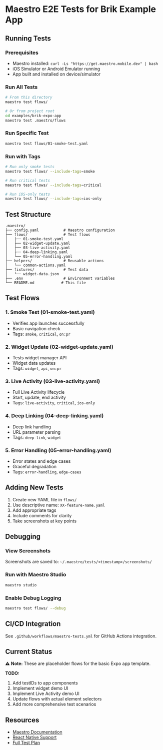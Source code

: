 # Maestro E2E Tests for Brik Example App

## Running Tests

### Prerequisites
- Maestro installed: `curl -Ls "https://get.maestro.mobile.dev" | bash`
- iOS Simulator or Android Emulator running
- App built and installed on device/simulator

### Run All Tests

```bash
# From this directory
maestro test flows/

# Or from project root
cd examples/brik-expo-app
maestro test .maestro/flows
```

### Run Specific Test

```bash
maestro test flows/01-smoke-test.yaml
```

### Run with Tags

```bash
# Run only smoke tests
maestro test flows/ --include-tags=smoke

# Run critical tests
maestro test flows/ --include-tags=critical

# Run iOS-only tests
maestro test flows/ --include-tags=ios-only
```

## Test Structure

```
.maestro/
├── config.yaml           # Maestro configuration
├── flows/                # Test flows
│   ├── 01-smoke-test.yaml
│   ├── 02-widget-update.yaml
│   ├── 03-live-activity.yaml
│   ├── 04-deep-linking.yaml
│   └── 05-error-handling.yaml
├── helpers/              # Reusable actions
│   └── common-actions.yaml
├── fixtures/             # Test data
│   └── widget-data.json
├── .env                  # Environment variables
└── README.md            # This file
```

## Test Flows

### 1. Smoke Test (01-smoke-test.yaml)
- Verifies app launches successfully
- Basic navigation check
- Tags: `smoke`, `critical`, `on:pr`

### 2. Widget Update (02-widget-update.yaml)
- Tests widget manager API
- Widget data updates
- Tags: `widget`, `api`, `on:pr`

### 3. Live Activity (03-live-activity.yaml)
- Full Live Activity lifecycle
- Start, update, end activity
- Tags: `live-activity`, `critical`, `ios-only`

### 4. Deep Linking (04-deep-linking.yaml)
- Deep link handling
- URL parameter parsing
- Tags: `deep-link`, `widget`

### 5. Error Handling (05-error-handling.yaml)
- Error states and edge cases
- Graceful degradation
- Tags: `error-handling`, `edge-cases`

## Adding New Tests

1. Create new YAML file in `flows/`
2. Use descriptive name: `XX-feature-name.yaml`
3. Add appropriate tags
4. Include comments for clarity
5. Take screenshots at key points

## Debugging

### View Screenshots
Screenshots are saved to: `~/.maestro/tests/<timestamp>/screenshots/`

### Run with Maestro Studio
```bash
maestro studio
```

### Enable Debug Logging
```bash
maestro test flows/ --debug
```

## CI/CD Integration

See `.github/workflows/maestro-tests.yml` for GitHub Actions integration.

## Current Status

⚠️ **Note:** These are placeholder flows for the basic Expo app template.

**TODO:**
1. Add testIDs to app components
2. Implement widget demo UI
3. Implement Live Activity demo UI
4. Update flows with actual element selectors
5. Add more comprehensive test scenarios

## Resources

- [Maestro Documentation](https://maestro.mobile.dev)
- [React Native Support](https://docs.maestro.dev/platform-support/react-native)
- [Full Test Plan](../../../docs/testing/E2E_TESTING_PLAN.md)
